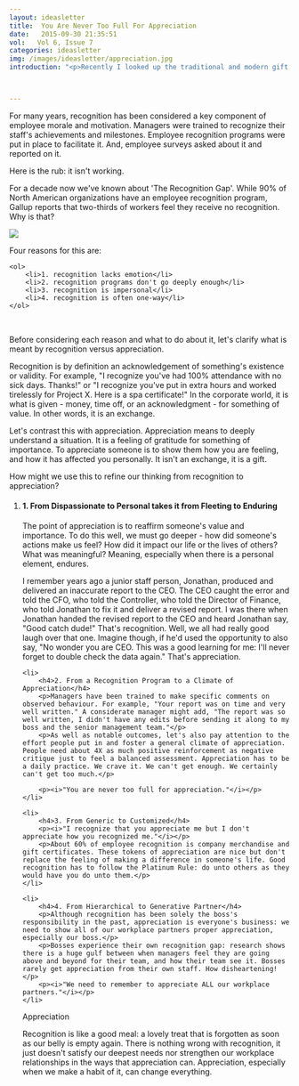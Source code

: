 ```yaml
---
layout: ideasletter
title:  You Are Never Too Full For Appreciation
date:   2015-09-30 21:35:51
vol:   Vol 6, Issue 7
categories: ideasletter
img: /images/ideasletter/appreciation.jpg
introduction: "<p>Recently I looked up the traditional and modern gift for a seventh wedding anniversary, as that is what Marc and I just celebrated. The answer, by the way, is copper, wool, or a desk set (seriously). In my search, an article popped up, The Secrets to a Great Marriage, so I mentioned it to Marc. He replied that he already knew the secrets and that there were only two: one, marry the right person and; two, appreciate the heck out of them. And that is why it's been an awesome seven years!</p><p>This month's ideasletter explores the idea of appreciation in our workplaces as an evolution of the concept of recognition.</p><p>With Appreciation, </p><p>Samantha & Marc</p><br><p><i>Leadership Is Half The Story</i> available now in bookstores and online bookstores all over.</p>"



---
```


<p>For many years, recognition has been considered a key component of employee morale and motivation. Managers were trained to recognize their staff's achievements and milestones. Employee recognition programs were put in place to facilitate it. And, employee surveys asked about it and reported on it.</p>

<p>Here is the rub: it isn't working.</p>

<p>For a decade now we've known about 'The Recognition Gap'. While 90% of North American organizations have an employee recognition program, Gallup reports that two-thirds of workers feel they receive no recognition. Why is that?</p><img class="inlineimage" src="{{ site.url }}{{ site.baseurl }}{{ page.img }}">

<p>Four reasons for this are:</p>
	
	<ol>
		<li>1. recognition lacks emotion</li>
		<li>2. recognition programs don't go deeply enough</li>
		<li>3. recognition is impersonal</li>
		<li>4. recognition is often one-way</li>
	</ol>

<br>

<p>Before considering each reason and what to do about it, let's clarify what is meant by recognition versus appreciation.</p>

<p>Recognition is by definition an acknowledgement of something's existence or validity. For example, "I recognize you've had 100% attendance with no sick days. Thanks!" or "I recognize you've put in extra hours and worked tirelessly for Project X. Here is a spa certificate!" In the corporate world, it is what is given - money, time off, or an acknowledgment - for something of value. In other words, it is an exchange.</p>

<p>Let's contrast this with appreciation. Appreciation means to deeply understand a situation. It is a feeling of gratitude for something of importance. To appreciate someone is to show them how you are feeling, and how it has affected you personally. It isn't an exchange, it is a gift.</p>

<p>How might we use this to refine our thinking from recognition to appreciation?</p>

<ol>
	<li>
		<h4>1. From Dispassionate to Personal takes it from Fleeting to Enduring</h4>
		<p>The point of appreciation is to reaffirm someone's value and importance. To do this well, we must go deeper - how did someone's actions make us feel? How did it impact our life or the lives of others? What was meaningful? Meaning, especially when there is a personal element, endures.</p>
		<p>I remember years ago a junior staff person, Jonathan, produced and delivered an inaccurate report to the CEO. The CEO caught the error and told the CFO, who told the Controller, who told the Director of Finance, who told Jonathan to fix it and deliver a revised report. I was there when Jonathan handed the revised report to the CEO and heard Jonathan say, "Good catch dude!" That's recognition. Well, we all had really good laugh over that one. Imagine though, if he'd used the opportunity to also say, "No wonder you are CEO. This was a good learning for me: I'll never forget to double check the data again." That's appreciation.</p>
	</li>

	<li>
		<h4>2. From a Recognition Program to a Climate of Appreciation</h4>
		<p>Managers have been trained to make specific comments on observed behaviour. For example, "Your report was on time and very well written." A considerate manager might add, "The report was so well written, I didn't have any edits before sending it along to my boss and the senior management team."</p>
		<p>As well as notable outcomes, let's also pay attention to the effort people put in and foster a general climate of appreciation.  People need about 4X as much positive reinforcement as negative critique just to feel a balanced assessment. Appreciation has to be a daily practice. We crave it. We can't get enough. We certainly can't get too much.</p>

		<p><i>"You are never too full for appreciation."</i></p>
	</li>

	<li>
		<h4>3. From Generic to Customized</h4>
		<p><i>"I recognize that you appreciate me but I don't appreciate how you recognized me."</i></p>
		<p>About 60% of employee recognition is company merchandise and gift certificates. These tokens of appreciation are nice but don't replace the feeling of making a difference in someone's life. Good recognition has to follow the Platinum Rule: do unto others as they would have you do unto them.</p>
	</li>
	
	<li>
		<h4>4. From Hierarchical to Generative Partner</h4>
		<p>Although recognition has been solely the boss's responsibility in the past, appreciation is everyone's business: we need to show all of our workplace partners proper appreciation, especially our boss.</p>
		<p>Bosses experience their own recognition gap: research shows there is a huge gulf between when managers feel they are going above and beyond for their team, and how their team see it. Bosses rarely get appreciation from their own staff. How disheartening!</p>
		<p><i>"We need to remember to appreciate ALL our workplace partners."</i></p>
	</li>
</ul>
 
<p>Appreciation</p>

<p>Recognition is like a good meal: a lovely treat that is forgotten as soon as our belly is empty again. There is nothing wrong with recognition, it just doesn't satisfy our deepest needs nor strengthen our workplace relationships in the ways that appreciation can. Appreciation, especially when we make a habit of it, can change everything.</p>
